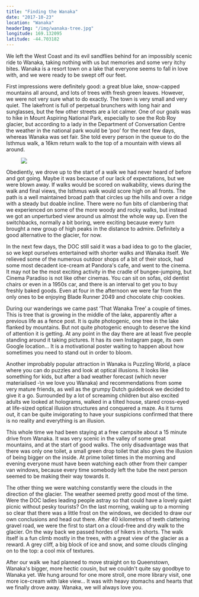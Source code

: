 ```yaml
---
title: "Finding the Wanaka"
date: "2017-10-23"
location: "Wanaka"
headerImg: "/img/wanaka-tree.jpg"
longitude: 169.132095
latitude: -44.703182
---
```


We left the West Coast and its evil sandflies behind for an impossibly scenic ride to Wanaka, taking nothing with us but memories and some very itchy bites. Wanaka is a resort town on a lake that everyone seems to fall in love with, and we were ready to be swept off our feet.

First impressions were definitely good: a great blue lake, snow-capped mountains all around, and lots of trees with fresh green leaves. However, we were not very sure what to do exactly. The town is very small and very quiet. The lakefront is full of perpetual brunchers with long hair and sunglasses, but the few other streets are a lot calmer. One of our goals was to hike in Mount Aspiring National Park, especially to see the Rob Roy glacier, but according to a lady in the Department of Conversation Centre the weather in the national park would be ‘poo’ for the next few days, whereas Wanaka was set fair. She told every person in the queue to do the Isthmus walk, a 16km return walk to the top of a mountain with views all around.

<figure class="photo">
  <img src="/img/isthmus-path.jpg" class="photo__img">
</figure>

Obediently, we drove up to the start of a walk we had never heard of before and got going. Maybe it was because of our lack of expectations, but we were blown away. If walks would be scored on walkability, views during the walk and final views, the Isthmus walk would score high on all fronts. The path is a well maintained broad path that circles up the hills and over a ridge with a steady but doable incline. There were no fun bits of clambering that we experienced on some of the more woody and rocky walks, but instead we got an unperturbed view around us almost the whole way up. Even the switchbacks, normally a bit boring, were exciting because every turn brought a new group of high peaks in the distance to admire. Definitely a good alternative to the glacier, for now.

In the next few days, the DOC still said it was a bad idea to go to the glacier, so we kept ourselves entertained with shorter walks and Wanaka itself. We relieved some of the numerous outdoor shops of a bit of their stock, had some most decadent ice-cream at Pandora's cafe, and went to the cinema. It may not be the most exciting activity in the cradle of bungee-jumping, but Cinema Paradiso is not like other cinemas. You can sit on sofas, old dentist chairs or even in a 1950s car, and there is an interval to get you to buy freshly baked goods. Even at four in the afternoon we were far from the only ones to be enjoying Blade Runner 2049 and chocolate chip cookies.

During our wanderings we came past ‘That Wanaka Tree’ a couple of times. This is tree that is growing in the middle of the lake, apparently after a previous life as a fence post. It is quite photogenic, one tree in the lake flanked by mountains. But not quite photogenic enough to deserve the kind of attention it is getting. At any point in the day there are at least five people standing around it taking pictures. It has its own Instagram page, its own Google location… It is a motivational poster waiting to happen about how sometimes you need to stand out in order to bloom.

<div><photo url="/img/isthmus-peak.jpg" caption="Lake Wanaka at the top of the Isthmus Peak Track"></photo></div>

Another improbably popular attraction in Wanaka is Puzzling World, a place where you can do puzzles and look at optical illusions. It looks like something for kids, but after a bad weather forecast (which never materialised -\n we love you Wanaka) and recommendations from some very mature friends, as well as the grumpy Dutch guidebook we decided to give it a go. Surrounded by a lot of screaming children but also excited adults we looked at holograms, walked in a tilted house, stared cross-eyed at life-sized optical illusion structures and conquered a maze. As it turns out, it can be quite invigorating to have your suspicions confirmed that there is no reality and everything is an illusion.

This whole time we had been staying at a free campsite about a 15 minute drive from Wanaka. It was very scenic in the valley of some great mountains, and at the start of good walks. The only disadvantage was that there was only one toilet, a small green drop toilet that also gives the illusion of being bigger on the inside. At prime toilet times in the morning and evening everyone must have been watching each other from their camper van windows, because every time somebody left the tube the next person seemed to be making their way towards it.

<div><photo url="/img/rocky-mountain-peak.jpg" caption="The top of the Rocky Mountain Track, which started right where we were camping"></photo></div>

The other thing we were watching constantly were the clouds in the direction of the glacier. The weather seemed pretty good most of the time. Were the DOC ladies leading people astray so that could have a lovely quiet picnic without pesky tourists? On the last morning, waking up to a morning so clear that there was a little frost on the windows, we decided to draw our own conclusions and head out there. After 40 kilometres of teeth clattering gravel road, we were the first to start on a cloud-free and dry walk to the glacier. On the way back we passed hordes of hikers in shorts. The walk itself is a fun climb mostly in the trees, with a great view of the glacier as a reward. A grey cliff, a big block of ice and snow, and some clouds clinging on to the top: a cool mix of textures.

<div><photo url="/img/rob-roy.jpg"></photo></div>

After our walk we had planned to move straight on to Queenstown, Wanaka's bigger, more hectic cousin, but we couldn't quite say goodbye to Wanaka yet. We hung around for one more stroll, one more library visit, one more ice-cream with lake view… It was with heavy stomachs and hearts that we finally drove away. Wanaka, we will always love you.